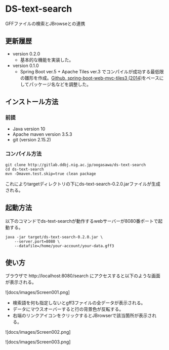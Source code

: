 # DS-text-search

GFFファイルの検索とJBrowseとの連携

## 更新履歴

- version 0.2.0
  - 基本的な機能を実装した。
- version 0.1.0 
  - Spring Boot ver.5 + Apache Tiles ver.3 でコンパイルが成功する最低限の雛形を作成。[Github, spring-boot-web-mvc-tiles3 (2014)](https://github.com/mmeany/spring-boot-web-mvc-tiles3)をベースにしてパッケージ名などを調整した。

## インストール方法

### 前提

- Java version 10
- Apache maven version 3.5.3
- git (version 2.15.2)

### コンパイル方法

	git clone http://gitlab.ddbj.nig.ac.jp/oogasawa/ds-text-search
	cd ds-text-search
	mvn -Dmaven.test.skip=true clean package
	
これによりtargetディレクトリの下にds-text-search-0.2.0.jarファイルが生成される。

## 起動方法

以下のコマンドでds-text-searchが動作するwebサーバーが8080番ポートで起動する。

    java -jar target/ds-text-search-0.2.0.jar \
	    --server.port=8080 \
		--datafile=/home/your-account/your-data.gff3



## 使い方

ブラウザで http://localhost:8080/search にアクセスすると以下のような画面が表示される。

![docs/images/Screen001.png]

- 検索語を何も指定しないとgff3ファイルの全データが表示される。
- データにマウスオーバーすると行の背景色が反転する。
- 右端のリンクアイコンをクリックするとJBrowserで該当箇所が表示される。


![docs/images/Screen002.png]


![docs/images/Screen003.png]



